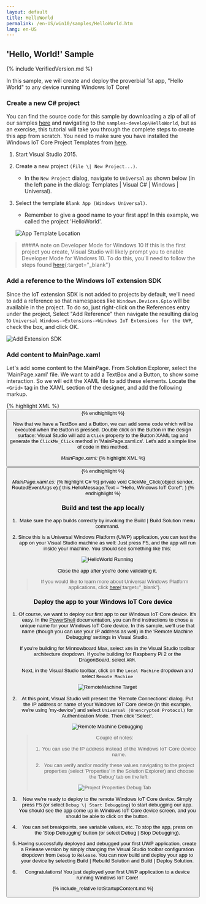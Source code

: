 ```yaml
---
layout: default
title: HelloWorld
permalink: /en-US/win10/samples/HelloWorld.htm
lang: en-US
---
```


## 'Hello, World!' Sample

{% include VerifiedVersion.md %}

In this sample, we will create and deploy the proverbial 1st app, "Hello World" to any device running Windows IoT Core!

### Create a new C# project
You can find the source code for this sample by downloading a zip of all of our samples [here](https://github.com/ms-iot/samples/archive/develop.zip) and navigating to the `samples-develop\HelloWorld`, but as an exercise, this tutorial will take you through the complete steps to create this app from scratch. You need to make sure you have installed the Windows IoT Core Project Templates from [here](https://visualstudiogallery.msdn.microsoft.com/55b357e1-a533-43ad-82a5-a88ac4b01dec). 

1. Start Visual Studio 2015.

1. Create a new project `(File \| New Project...)`.
       
    * In the `New Project` dialog, navigate to `Universal` as shown below (in the left pane in the dialog: Templates \| Visual C# \| Windows \| Universal).
    
1. Select the template `Blank App (Windows Universal)`.

    * Remember to give a good name to your first app! In this example, we called the project 'HelloWorld'.

    ![App Template Location]({{site.baseurl}}/images/HelloWorld/new-cs-project-dialog.PNG)

> ####A note on Developer Mode for Windows 10
> If this is the first project you create, Visual Studio will likely prompt you to enable Developer Mode for Windows 10.  To do this, you'll need to follow the steps found [here](https://msdn.microsoft.com/library/windows/apps/xaml/dn706236.aspx){:target="_blank"}

### Add a reference to the Windows IoT extension SDK

Since the IoT extension SDK is not added to projects by default, we'll need to add a reference so that namespaces like `Windows.Devices.Gpio` will be available in the project.  To do so, just right-click on the References entry under the project, Select "Add Reference" then navigate the resulting dialog to `Universal Windows->Extensions->Windows IoT Extensions for the UWP`, check the box, and click OK.

![Add Extension SDK]({{site.baseurl}}/images/HelloWorld/Add_IoT_Extension_Reference.PNG)

### Add content to MainPage.xaml
Let's add some content to the MainPage. From Solution Explorer, select the 'MainPage.xaml' file. We want to add a TextBox and a Button, to show some interaction. So we will edit the XAML file to add these elements. Locate the `<Grid>` tag in the XAML section of the designer, and add the following markup.  

{% highlight XML %}
<Grid Background="{ThemeResource ApplicationPageBackgroundThemeBrush}">
    <StackPanel HorizontalAlignment="Center" VerticalAlignment="Center">
    <TextBox x:Name="HelloMessage" Text="Hello, World!" Margin="10" IsReadOnly="True"/>
    <Button x:Name="ClickMe" Content="Click Me!"  Margin="10" HorizontalAlignment="Center"/>
    </StackPanel>
</Grid>
{% endhighlight %}

Now that we have a TextBox and a Button, we can add some code which will be executed when the Button is pressed. Double click on the Button in the design surface: Visual Studio will add a `Click` property to the Button XAML tag and generate the `ClickMe_Click` method in 'MainPage.xaml.cs'. Let's add a simple line of code in this method.

*MainPage.xaml:*
{% highlight XML %}
<Button x:Name="ClickMe" Content="Click Me!"  Margin="10" HorizontalAlignment="Center" Click="ClickMe_Click"/>
{% endhighlight %}
  
*MainPage.xaml.cs:*
{% highlight C# %}
private void ClickMe_Click(object sender, RoutedEventArgs e)
{
    this.HelloMessage.Text = "Hello, Windows IoT Core!";
}
{% endhighlight %}

### Build and test the app locally
1. Make sure the app builds correctly by invoking the Build \| Build Solution menu command.

1. Since this is a Universal Windows Platform (UWP) application, you can test the app on your Visual Studio machine as well: Just press F5, and the app will run inside your machine. You should see something like this:

    ![HelloWorld Running]({{site.baseurl}}/images/HelloWorld/HelloWorldAppLocal.PNG)

    Close the app after you're done validating it.
    
    > If you would like to learn more about Universal Windows Platform applications, click [here](https://msdn.microsoft.com/library/windows/apps/dn894631.aspx){:target="_blank"}.

### Deploy the app to your Windows IoT Core device
1. Of course, we want to deploy our first app to our Windows IoT Core device. It's easy. In the [PowerShell]({{site.baseurl}}/{{page.lang}}/win10/samples/PowerShell.htm) documentation, you can find instructions to chose a unique name for your Windows IoT Core device. In this sample, we'll use that name (though you can use your IP address as well) in the 'Remote Machine Debugging' settings in Visual Studio.

    If you're building for Minnowboard Max, select `x86` in the Visual Studio toolbar architecture dropdown.  If you're building for Raspberry Pi 2 or the DragonBoard, select `ARM`.

    Next, in the Visual Studio toolbar, click on the `Local Machine` dropdown and select `Remote Machine`<br/>

    ![RemoteMachine Target]({{site.baseurl}}/images/HelloWorld/cs-remote-machine-debugging.png)

1. At this point, Visual Studio will present the 'Remote Connections' dialog. Put the IP address or name of your Windows IoT Core device (in this example, we're using 'my-device') and select `Universal (Unencrypted Protocol)` for Authentication Mode. Then click 'Select'.

    ![Remote Machine Debugging]({{site.baseurl}}/images/HelloWorld/cs-remote-connections.PNG)

    > Couple of notes:
    >
    > 1. You can use the IP address instead of the Windows IoT Core device name.
    >
    > 2. You can verify and/or modify these values navigating to the project properties (select 'Properties' in the Solution Explorer) and choose the 'Debug' tab on the left:
    >
    > ![Project Properties Debug Tab]({{site.baseurl}}/images/HelloWorld/cs-debug-project-properties.PNG)

1. Now we're ready to deploy to the remote Windows IoT Core device. Simply press F5 (or select `Debug \| Start Debugging`) to start debugging our app. You should see the app come up in Windows IoT Core device screen, and you should be able to click on the button.

1. You can set breakpoints, see variable values, etc. To stop the app, press on the 'Stop Debugging' button (or select Debug \| Stop Debugging).

1. Having successfully deployed and debugged your first UWP application, create a Release version by simply changing the Visual Studio toolbar configuration dropdown from `Debug` to `Release`.  You can now build and deploy your app to your device by selecting Build \| Rebuild Solution and Build \| Deploy Solution.

1. Congratulations! You just deployed your first UWP application to a device running Windows IoT Core!

{% include_relative IotStartupContent.md %}
